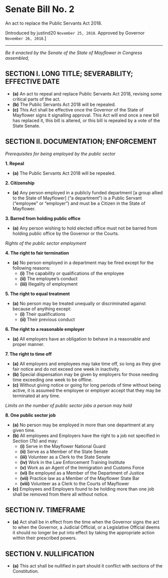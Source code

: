 # Senate Bill No. 2

An act to replace the Public Servants Act 2018.

[Introduced by justind20 `November 25, 2018`. Approved by Governor `November 26, 2018`.]

---

*Be it enacted by the Senate of the State of Mayflower in Congress assembled,*

## SECTION I. LONG TITLE; SEVERABILITY; EFFECTIVE DATE

- **(a)** An act to repeal and replace Public Servants Act 2018, revising some critical parts of the act.
- **(b)** The Public Servants Act 2018 will be repealed.
- **(c)** This Act shall be effective once the Governor of the State of Mayflower signs it signalling approval. This Act will end once a new bill has replaced it, this bill is altered, or this bill is repealed by a vote of the State Senate.

## SECTION II. DOCUMENTATION; ENFORCEMENT

*Prerequisites for being employed by the public sector*

**1. Repeal**

- **(a)** The Public Servants Act 2018 will be repealed.

**2. Citizenship**

- **(a)** Any person employed in a publicly funded department [a group allied to the State of Mayflower] (“a department”) is a Public Servant (“employee” or “employer”) and must be a Citizen in the State of Mayflower.

**3. Barred from holding public office**

- **(a)** Any person wishing to hold elected office must not be barred from holding public office by the Governor or the Courts.

*Rights of the public sector employment*

**4. The right to fair termination**

- **(a)** No person employed in a department may be fired except for the following reasons:
  - **(i)** The capability or qualifications of the employee
  - **(ii)** The employee’s conduct
  - **(iii)** Illegality of employment

**5. The right to equal treatment**

- **(a)** No person may be treated unequally or discriminated against because of anything except:
  - **(i)** Their qualifications
  - **(ii)** Their previous conduct

**6. The right to a reasonable employer**

- **(a)** All employers have an obligation to behave in a reasonable and proper manner.

**7. The right to time off**

- **(a)** All employers and employees may take time off, so long as they give fair notice and do not exceed one week in inactivity.
- **(b)** Special dispensation may be given by employers for those needing time exceeding one week to be offline.
- **(c)** Without giving notice or going for long periods of time without being active, it is assumed the employee or employer accept that they may be terminated at any time.

*Limits on the number of public sector jobs a person may hold*

**8. One public sector job**

- **(a)** No person may be employed in more than one department at any given time.
- **(b)** All employees and Employers have the right to a job not specified in Section (7b) and may:
  - **(i)** Serve in the Mayflower National Guard
  - **(ii)** Serve as a Member of the State Senate
  - **(iii)** Volunteer as a Clerk to the State Senate
  - **(iv)** Work in the Law Enforcement Training Institute
  - **(v)** Work as an Agent of the Immigration and Customs Force
  - **(vi)** Be employed as a Member of the Department of Justice
  - **(vii)** Practice law as a Member of the Mayflower State Bar
  - **(viii)** Volunteer as a Clerk to the Courts of Mayflower
- **(c)** Employees and Employers found to be holding more than one job shall be removed from there all without notice.

## SECTION IV. TIMEFRAME

- **(a)** Act shall be in effect from the time when the Governor signs the act to when the Governor, a Judicial Official, or a Legislative Official deems it should no longer be put into effect by taking the appropriate action within their prescribed powers.

## SECTION V. NULLIFICATION

- **(a)** This act shall be nullified in part should it conflict with sections of the Constitution.
